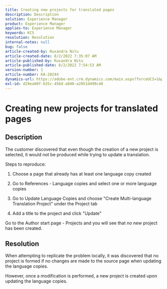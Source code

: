 ```yaml
---
title: Creating new projects for translated pages
description: Description
solution: Experience Manager
product: Experience Manager
applies-to: Experience Manager
keywords: KCS
resolution: Resolution
internal-notes: null
bug: false
article-created-by: Ruxandra Nitu
article-created-date: 8/2/2022 7:35:07 AM
article-published-by: Ruxandra Nitu
article-published-date: 8/2/2022 7:54:53 AM
version-number: 1
article-number: KA-20244
dynamics-url: https://adobe-ent.crm.dynamics.com/main.aspx?forceUCI=1&pagetype=entityrecord&etn=knowledgearticle&id=113b629f-3512-ed11-b83d-0022480867bd
exl-id: d29ea90f-635c-456d-a040-a2051d499c48
---
```

# Creating new projects for translated pages

## Description


The customer discovered that even though the creation of a new project is selected, it would not be produced while trying to update a translation.

Steps to reproduce:

1. Choose a page that already has at least one language copy created

2. Go to References - Language copies and select one or more language copies

3. Go to Update Language Copies and choose "Create Multi-language Translation Project" under the Project tab

4. Add a title to the project and click "Update"

Go to the Author start page - Projects and you will see that no new project has been created.


## Resolution


When attempting to replicate the problem locally, it was discovered that no project is formed if no changes are made to the source page when updating the language copies.

However, once a modification is performed, a new project is created upon updating the language copies.
